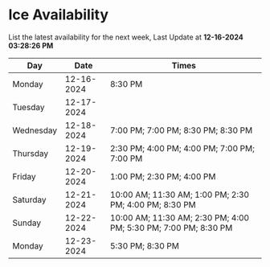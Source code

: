 # Ice Availability

List the latest availability for the next week, Last Update at **12-16-2024 03:28:26 PM**

| Day         | Date        | Times       |
| ----------- | ----------- | ----------- |
|Monday|12-16-2024|8:30 PM|
|Tuesday|12-17-2024||
|Wednesday|12-18-2024|7:00 PM; 7:00 PM; 8:30 PM; 8:30 PM|
|Thursday|12-19-2024|2:30 PM; 4:00 PM; 4:00 PM; 7:00 PM; 7:00 PM|
|Friday|12-20-2024|1:00 PM; 2:30 PM; 4:00 PM|
|Saturday|12-21-2024|10:00 AM; 11:30 AM; 1:00 PM; 2:30 PM; 4:00 PM; 8:30 PM|
|Sunday|12-22-2024|10:00 AM; 11:30 AM; 2:30 PM; 4:00 PM; 5:30 PM; 7:00 PM; 8:30 PM|
|Monday|12-23-2024|5:30 PM; 8:30 PM|
